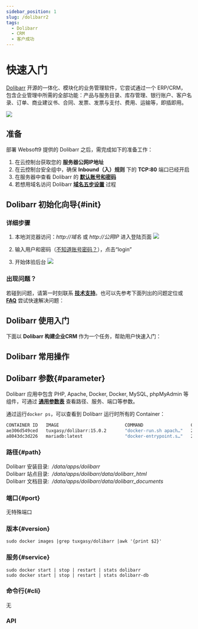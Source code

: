 ```yaml
---
sidebar_position: 1
slug: /dolibarr2
tags:
  - Dolibarr
  - CRM
  - 客户成功
---
```


# 快速入门

[Dolibarr](https://www.dolibarr.org/) 开源的一体化、模块化的业务管理软件，它尝试通过一个  ERP/CRM， 包含企业管理中所需的全部功能：产品与服务目录、库存管理、银行账户、客户名录、订单、商业建议书、合同、发票、发票与支付、费用、运输等，即插即用。   

![](https://libs.websoft9.com/Websoft9/DocsPicture/zh/dolibarr/dolibarr-gui-websoft9.webp)

## 准备

部署 Websoft9 提供的 Dolibarr 之后，需完成如下的准备工作：

1. 在云控制台获取您的 **服务器公网IP地址** 
2. 在云控制台安全组中，确保 **Inbound（入）规则** 下的 **TCP:80** 端口已经开启
3. 在服务器中查看 Dolibarr 的 **[默认账号和密码](./user/credentials)**  
4. 若想用域名访问  Dolibarr **[域名五步设置](./administrator/domain_step)** 过程


## Dolibarr 初始化向导{#init}

### 详细步骤

1. 本地浏览器访问：*http://域名* 或 *http://公网IP* 进入登陆页面
   ![](https://libs.websoft9.com/Websoft9/DocsPicture/zh/dolibarr/dolibarr-init1-websoft9.png)

2. 输入用户和密码（[不知道账号密码？](./user/credentials)），点击“login”

3. 开始体验后台
    ![](https://libs.websoft9.com/Websoft9/DocsPicture/zh/dolibarr/dolibarr-backend-websoft9.png)

### 出现问题？

若碰到问题，请第一时刻联系 **[技术支持](./helpdesk)**。也可以先参考下面列出的问题定位或  **[FAQ](./faq#setup)** 尝试快速解决问题：


## Dolibarr 使用入门

下面以 **Dolibarr 构建企业CRM** 作为一个任务，帮助用户快速入门：


## Dolibarr 常用操作

## Dolibarr 参数{#parameter}

Dolibarr 应用中包含 PHP, Apache, Docker, Docker, MySQL, phpMyAdmin 等组件，可通过 **[通用参数表](./administrator/parameter)** 查看路径、服务、端口等参数。

通过运行`docker ps`，可以查看到 Dolibarr 运行时所有的 Container：

```bash
CONTAINER ID   IMAGE                         COMMAND                  CREATED          STATUS                    PORTS                                                                               NAMES                                                                                                gitlab-runner
ae306d549ced   tuxgasy/dolibarr:15.0.2       "docker-run.sh apach…"   28 minutes ago   Up 28 minutes             0.0.0.0:9002->80/tcp, :::9002->80/tcp                                               dolibarr
a8043dc3d226   mariadb:latest                "docker-entrypoint.s…"   28 minutes ago   Up 28 minutes             3306/tcp                                                                            dolibarr-db

```

### 路径{#path}

Dolibarr 安装目录:  */data/apps/dolibarr*  
Dolibarr 站点目录:  */data/apps/dolibarr/data/dolibarr_html*  
Dolibarr 文档目录:  */data/apps/dolibarr/data/dolibarr_documents*  

### 端口{#port}

无特殊端口

### 版本{#version}

```
sudo docker images |grep tuxgasy/dolibarr |awk '{print $2}'
```

### 服务{#service}

```shell
sudo docker start | stop | restart | stats dolibarr
sudo docker start | stop | restart | stats dolibarr-db
```

### 命令行{#cli}

无

### API

